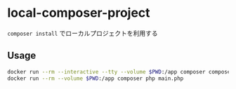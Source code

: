 # local-composer-project

`composer install` でローカルプロジェクトを利用する

## Usage

```sh
docker run --rm --interactive --tty --volume $PWD:/app composer composer install
docker run --rm --volume $PWD:/app composer php main.php
```

